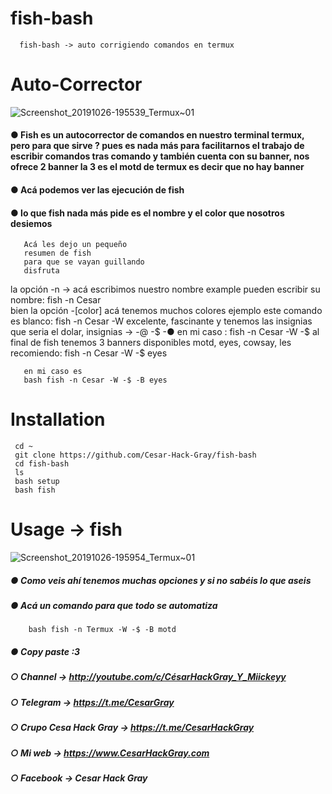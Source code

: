 # fish-bash
   
      fish-bash -> auto corrigiendo comandos en termux 
# Auto-Corrector
![Screenshot_20191026-195539_Termux~01](https://user-images.githubusercontent.com/46208706/67628428-b4f85800-f82a-11e9-849b-50e63be184c1.jpg)



#### ● Fish es un autocorrector de comandos en nuestro terminal termux, pero para que sirve ? pues es nada más para facilitarnos el trabajo de escribir comandos tras comando y también cuenta con su banner, nos ofrece 2 banner la 3 es el motd de termux es decir que no hay banner



#### ● Acá podemos ver las ejecución de fish
#### ● lo que fish nada más pide es el nombre y el color que nosotros desiemos 

       Acá les dejo un pequeño
       resumen de fish
       para que se vayan guillando 
       disfruta
       
       
       
 la opción -n -> acá escribimos nuestro nombre example pueden escribir su nombre: fish -n Cesar     
 bien la opción -[color] acá  tenemos muchos colores ejemplo este comando es blanco: fish -n Cesar -W
 excelente, fascinante y tenemos las insignias que seria el dolar, insignias -> -@ -$ -● en mi caso : fish -n Cesar -W -$
       al final de fish tenemos 3 banners disponibles motd, eyes, cowsay, les recomiendo: fish -n Cesar -W -$ eyes
       
       en mi caso es
       bash fish -n Cesar -W -$ -B eyes
       
# Installation
     
     cd ~
     git clone https://github.com/Cesar-Hack-Gray/fish-bash
     cd fish-bash
     ls
     bash setup
     bash fish
     
     
 # Usage -> fish
 
![Screenshot_20191026-195954_Termux~01](https://user-images.githubusercontent.com/46208706/67628456-4b2c7e00-f82b-11e9-9e55-c8a15d648d62.jpg)

##### ● Como veis ahí tenemos muchas opciones y si no sabéis lo que aseis 
##### ● Acá un comando para que todo se automatiza 

        bash fish -n Termux -W -$ -B motd
        
 ##### ● Copy paste :3
 ##### ○ Channel -> http://youtube.com/c/CésarHackGray_Y_Miickeyy
 ##### ○ Telegram -> https://t.me/CesarGray
 ##### ○ Crupo Cesa Hack Gray -> https://t.me/CesarHackGray
 ##### ○ Mi web -> https://www.CesarHackGray.com
 ##### ○ Facebook -> Cesar Hack Gray
 
 
  
